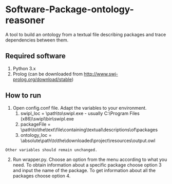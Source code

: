 Software-Package-ontology-reasoner
==================================

A tool to build an ontology from a textual file describing packages and trace dependencies between them.

Required software
----------------------------------

  1. Python 3.x 
  2. Prolog (can be downloaded from http://www.swi-prolog.org/download/stable)

How to run
----------------------------------

  1. Open config.conf file. Adapt the variables to your environment.
      1. swipl_loc = \path\to\swipl.exe - usually C:\Program Files (x86)\swipl\bin\swipl.exe
      2. packageFile = \path\to\the\text\file\containing\textual\descriptions\of\packages
      3. ontology_loc = \absolute\path\to\the\downloaded\project\\resources\\output.owl
    
    Other variables should remain unchanged. 
  2. Run wrapper.py. Choose an option from the menu according to what you need. To obtain information about a specific package choose option 3 and input the name of the package. To get information about all the packages choose option 4.
  
